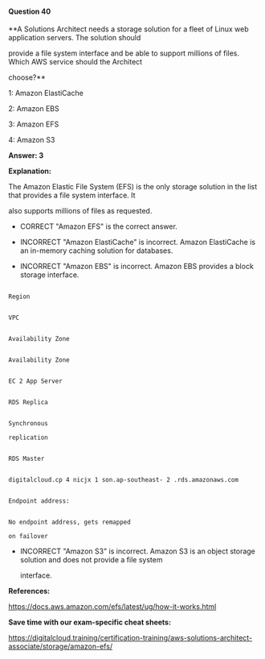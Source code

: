 #### Question  40


**A Solutions Architect needs a storage solution for a fleet of Linux web application servers. The solution should

provide a file system interface and be able to support millions of files. Which AWS service should the Architect

choose?**


1: Amazon ElastiCache


2: Amazon EBS


3: Amazon EFS


4: Amazon S3


**Answer: 3**


**Explanation:**


The Amazon Elastic File System (EFS) is the only storage solution in the list that provides a file system interface. It

also supports millions of files as requested.


- CORRECT "Amazon EFS" is the correct answer.


- INCORRECT "Amazon ElastiCache" is incorrect. Amazon ElastiCache is an in-memory caching solution for databases.


- INCORRECT "Amazon EBS" is incorrect. Amazon EBS provides a block storage interface.


```

Region

```


```

VPC

```


```

Availability Zone

```


```

Availability Zone

```


```

EC 2 App Server

```


```

RDS Replica

```


```

Synchronous

replication

```


```

RDS Master

```


```

digitalcloud.cp 4 nicjx 1 son.ap-southeast- 2 .rds.amazonaws.com

```


```

Endpoint address:

```


```

No endpoint address, gets remapped

on failover

```


- INCORRECT "Amazon S3" is incorrect. Amazon S3 is an object storage solution and does not provide a file system

  interface.


**References:**


https://docs.aws.amazon.com/efs/latest/ug/how-it-works.html


**Save time with our exam-specific cheat sheets:**


https://digitalcloud.training/certification-training/aws-solutions-architect-associate/storage/amazon-efs/

